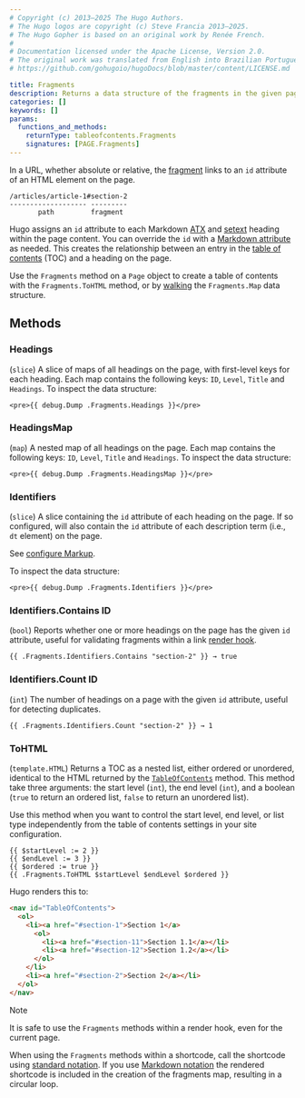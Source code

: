 ```yaml
---
# Copyright (c) 2013–2025 The Hugo Authors.
# The Hugo logos are copyright (c) Steve Francia 2013–2025.
# The Hugo Gopher is based on an original work by Renée French.
#
# Documentation licensed under the Apache License, Version 2.0.
# The original work was translated from English into Brazilian Portuguese.
# https://github.com/gohugoio/hugoDocs/blob/master/content/LICENSE.md

title: Fragments
description: Returns a data structure of the fragments in the given page.
categories: []
keywords: []
params:
  functions_and_methods:
    returnType: tableofcontents.Fragments
    signatures: [PAGE.Fragments]
---
```


In a URL, whether absolute or relative, the [fragment](g) links to an `id` attribute of an HTML element on the page.

```text
/articles/article-1#section-2
------------------- ---------
       path         fragment
```

Hugo assigns an `id` attribute to each Markdown [ATX] and [setext] heading within the page content. You can override the `id` with a [Markdown attribute](g) as needed. This creates the relationship between an entry in the [table of contents] (TOC) and a heading on the page.

Use the `Fragments` method on a `Page` object to create a table of contents with the `Fragments.ToHTML` method, or by [walking](g) the `Fragments.Map` data structure.

## Methods

### Headings

(`slice`) A slice of maps of all headings on the page, with first-level keys for each heading. Each map contains the following keys: `ID`, `Level`, `Title` and `Headings`. To inspect the data structure:

```go-html-template
<pre>{{ debug.Dump .Fragments.Headings }}</pre>
```

### HeadingsMap

(`map`) A nested map of all headings on the page. Each map contains the following keys: `ID`, `Level`, `Title` and `Headings`. To inspect the data structure:

```go-html-template
<pre>{{ debug.Dump .Fragments.HeadingsMap }}</pre>
```

### Identifiers

(`slice`) A slice containing the `id` attribute of each heading on the page. If so configured, will also contain the `id` attribute of each description term (i.e., `dt` element) on the page.

See [configure Markup](/configuration/markup/#parserautodefinitiontermid).

To inspect the data structure:

```go-html-template
<pre>{{ debug.Dump .Fragments.Identifiers }}</pre>
```

### Identifiers.Contains ID

(`bool`) Reports whether one or more headings on the page has the given `id` attribute, useful for validating fragments within a link [render hook](g).

```go-html-template
{{ .Fragments.Identifiers.Contains "section-2" }} → true
```

### Identifiers.Count ID

(`int`) The number of headings on a page with the given `id` attribute, useful for detecting duplicates.

```go-html-template
{{ .Fragments.Identifiers.Count "section-2" }} → 1
```

### ToHTML

(`template.HTML`) Returns a TOC as a nested list, either ordered or unordered, identical to the HTML returned by the [`TableOfContents`] method. This method take three arguments: the start level&nbsp;(`int`), the end level&nbsp;(`int`), and a boolean (`true` to return an ordered list, `false` to return an unordered list).

Use this method when you want to control the start level, end level, or list type independently from the table of contents settings in your site configuration.

```go-html-template
{{ $startLevel := 2 }}
{{ $endLevel := 3 }}
{{ $ordered := true }}
{{ .Fragments.ToHTML $startLevel $endLevel $ordered }}
```

Hugo renders this to:

```html
<nav id="TableOfContents">
  <ol>
    <li><a href="#section-1">Section 1</a>
      <ol>
        <li><a href="#section-11">Section 1.1</a></li>
        <li><a href="#section-12">Section 1.2</a></li>
      </ol>
    </li>
    <li><a href="#section-2">Section 2</a></li>
  </ol>
</nav>
```

> [!note]
> It is safe to use the `Fragments` methods within a render hook, even for the current page.
>
> When using the `Fragments` methods within a shortcode, call the shortcode using [standard notation]. If you use [Markdown notation] the rendered shortcode is included in the creation of the fragments map, resulting in a circular loop.

[`TableOfContents`]: /methods/page/tableofcontents/
[ATX]: https://spec.commonmark.org/0.30/#atx-headings
[Markdown notation]: /content-management/shortcodes/#notation
[setext]: https://spec.commonmark.org/0.30/#setext-headings
[standard notation]: /content-management/shortcodes/#notation
[table of contents]: /methods/page/tableofcontents/
